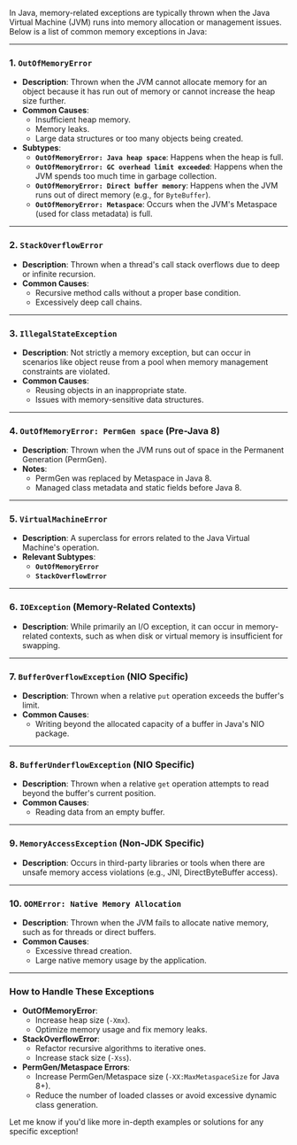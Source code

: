 In Java, memory-related exceptions are typically thrown when the Java Virtual Machine (JVM) runs into memory allocation or management issues. Below is a list of common memory exceptions in Java:

---

### **1. `OutOfMemoryError`**
- **Description**: Thrown when the JVM cannot allocate memory for an object because it has run out of memory or cannot increase the heap size further.
- **Common Causes**:
    - Insufficient heap memory.
    - Memory leaks.
    - Large data structures or too many objects being created.
- **Subtypes**:
    - **`OutOfMemoryError: Java heap space`**: Happens when the heap is full.
    - **`OutOfMemoryError: GC overhead limit exceeded`**: Happens when the JVM spends too much time in garbage collection.
    - **`OutOfMemoryError: Direct buffer memory`**: Happens when the JVM runs out of direct memory (e.g., for `ByteBuffer`).
    - **`OutOfMemoryError: Metaspace`**: Occurs when the JVM's Metaspace (used for class metadata) is full.

---

### **2. `StackOverflowError`**
- **Description**: Thrown when a thread's call stack overflows due to deep or infinite recursion.
- **Common Causes**:
    - Recursive method calls without a proper base condition.
    - Excessively deep call chains.

---

### **3. `IllegalStateException`**
- **Description**: Not strictly a memory exception, but can occur in scenarios like object reuse from a pool when memory management constraints are violated.
- **Common Causes**:
    - Reusing objects in an inappropriate state.
    - Issues with memory-sensitive data structures.

---

### **4. `OutOfMemoryError: PermGen space` (Pre-Java 8)**
- **Description**: Thrown when the JVM runs out of space in the Permanent Generation (PermGen).
- **Notes**:
    - PermGen was replaced by Metaspace in Java 8.
    - Managed class metadata and static fields before Java 8.

---

### **5. `VirtualMachineError`**
- **Description**: A superclass for errors related to the Java Virtual Machine's operation.
- **Relevant Subtypes**:
    - **`OutOfMemoryError`**
    - **`StackOverflowError`**

---

### **6. `IOException` (Memory-Related Contexts)**
- **Description**: While primarily an I/O exception, it can occur in memory-related contexts, such as when disk or virtual memory is insufficient for swapping.

---

### **7. `BufferOverflowException` (NIO Specific)**
- **Description**: Thrown when a relative `put` operation exceeds the buffer's limit.
- **Common Causes**:
    - Writing beyond the allocated capacity of a buffer in Java's NIO package.

---

### **8. `BufferUnderflowException` (NIO Specific)**
- **Description**: Thrown when a relative `get` operation attempts to read beyond the buffer's current position.
- **Common Causes**:
    - Reading data from an empty buffer.

---

### **9. `MemoryAccessException` (Non-JDK Specific)**
- **Description**: Occurs in third-party libraries or tools when there are unsafe memory access violations (e.g., JNI, DirectByteBuffer access).

---

### **10. `OOMError: Native Memory Allocation`**
- **Description**: Thrown when the JVM fails to allocate native memory, such as for threads or direct buffers.
- **Common Causes**:
    - Excessive thread creation.
    - Large native memory usage by the application.

---

### **How to Handle These Exceptions**
- **OutOfMemoryError**:
    - Increase heap size (`-Xmx`).
    - Optimize memory usage and fix memory leaks.
- **StackOverflowError**:
    - Refactor recursive algorithms to iterative ones.
    - Increase stack size (`-Xss`).
- **PermGen/Metaspace Errors**:
    - Increase PermGen/Metaspace size (`-XX:MaxMetaspaceSize` for Java 8+).
    - Reduce the number of loaded classes or avoid excessive dynamic class generation.

Let me know if you'd like more in-depth examples or solutions for any specific exception!